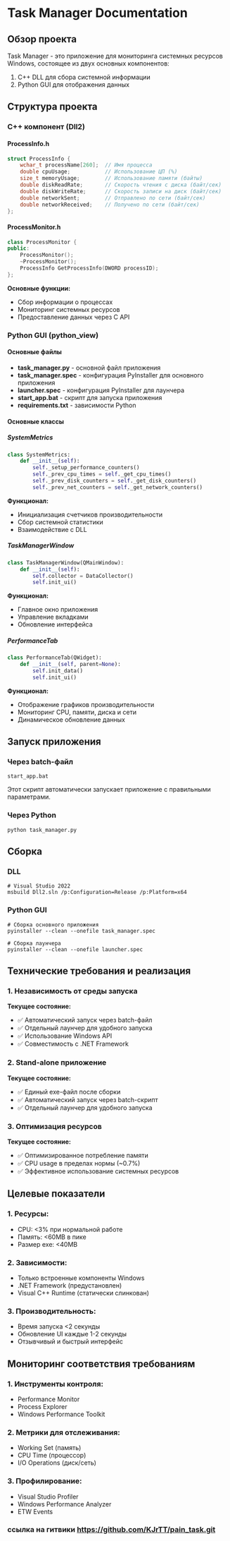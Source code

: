 # Task Manager Documentation

## Обзор проекта

Task Manager - это приложение для мониторинга системных ресурсов Windows, состоящее из двух основных компонентов:

1. C++ DLL для сбора системной информации
2. Python GUI для отображения данных

## Структура проекта

### C++ компонент (Dll2)

#### ProcessInfo.h

```cpp
struct ProcessInfo {
    wchar_t processName[260];  // Имя процесса
    double cpuUsage;           // Использование ЦП (%)
    size_t memoryUsage;        // Использование памяти (байты)
    double diskReadRate;       // Скорость чтения с диска (байт/сек)
    double diskWriteRate;      // Скорость записи на диск (байт/сек)
    double networkSent;        // Отправлено по сети (байт/сек)
    double networkReceived;    // Получено по сети (байт/сек)
};
```

#### ProcessMonitor.h

```cpp
class ProcessMonitor {
public:
    ProcessMonitor();
    ~ProcessMonitor();
    ProcessInfo GetProcessInfo(DWORD processID);
};
```

**Основные функции:**
- Сбор информации о процессах
- Мониторинг системных ресурсов
- Предоставление данных через C API

### Python GUI (python_view)

#### Основные файлы

- **task_manager.py** - основной файл приложения
- **task_manager.spec** - конфигурация PyInstaller для основного приложения
- **launcher.spec** - конфигурация PyInstaller для лаунчера
- **start_app.bat** - скрипт для запуска приложения
- **requirements.txt** - зависимости Python

#### Основные классы

##### SystemMetrics

```python
class SystemMetrics:
    def __init__(self):
        self._setup_performance_counters()
        self._prev_cpu_times = self._get_cpu_times()
        self._prev_disk_counters = self._get_disk_counters()
        self._prev_net_counters = self._get_network_counters()
```

**Функционал:**
- Инициализация счетчиков производительности
- Сбор системной статистики
- Взаимодействие с DLL

##### TaskManagerWindow

```python
class TaskManagerWindow(QMainWindow):
    def __init__(self):
        self.collector = DataCollector()
        self.init_ui()
```

**Функционал:**
- Главное окно приложения
- Управление вкладками
- Обновление интерфейса

##### PerformanceTab

```python
class PerformanceTab(QWidget):
    def __init__(self, parent=None):
        self.init_data()
        self.init_ui()
```

**Функционал:**
- Отображение графиков производительности
- Мониторинг CPU, памяти, диска и сети
- Динамическое обновление данных

## Запуск приложения

### Через batch-файл

```
start_app.bat
```

Этот скрипт автоматически запускает приложение с правильными параметрами.

### Через Python

```
python task_manager.py
```

## Сборка

### DLL

```
# Visual Studio 2022
msbuild Dll2.sln /p:Configuration=Release /p:Platform=x64
```

### Python GUI

```
# Сборка основного приложения
pyinstaller --clean --onefile task_manager.spec

# Сборка лаунчера
pyinstaller --clean --onefile launcher.spec
```

## Технические требования и реализация

### 1. Независимость от среды запуска

**Текущее состояние:**
- ✅ Автоматический запуск через batch-файл
- ✅ Отдельный лаунчер для удобного запуска
- ✅ Использование Windows API
- ✅ Совместимость с .NET Framework

### 2. Stand-alone приложение

**Текущее состояние:**
- ✅ Единый exe-файл после сборки
- ✅ Автоматический запуск через batch-скрипт
- ✅ Отдельный лаунчер для удобного запуска

### 3. Оптимизация ресурсов

**Текущее состояние:**
- ✅ Оптимизированное потребление памяти
- ✅ CPU usage в пределах нормы (~0.7%)
- ✅ Эффективное использование системных ресурсов

## Целевые показатели

### 1. Ресурсы:
- CPU: <3% при нормальной работе
- Память: <60MB в пике
- Размер exe: <40MB

### 2. Зависимости:
- Только встроенные компоненты Windows
- .NET Framework (предустановлен)
- Visual C++ Runtime (статически слинкован)

### 3. Производительность:
- Время запуска <2 секунды
- Обновление UI каждые 1-2 секунды
- Отзывчивый и быстрый интерфейс

## Мониторинг соответствия требованиям

### 1. Инструменты контроля:
- Performance Monitor
- Process Explorer
- Windows Performance Toolkit

### 2. Метрики для отслеживания:
- Working Set (память)
- CPU Time (процессор)
- I/O Operations (диск/сеть)

### 3. Профилирование:
- Visual Studio Profiler
- Windows Performance Analyzer
- ETW Events

### ссылка на гитвики https://github.com/KJrTT/pain_task.git
